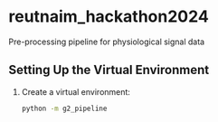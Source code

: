 # reutnaim_hackathon2024
Pre-processing pipeline for physiological signal data

## Setting Up the Virtual Environment

1. Create a virtual environment:
   ```bash
   python -m g2_pipeline
